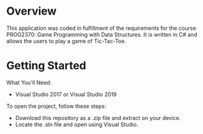 Overview
========
This application was coded in fulfillment of the requirements for the course
PROG2370: Game Programming with Data Structures. It is written in C# and allows the users to play a game of Tic-Tac-Toe.


Getting Started
===============

What You'll Need:
* Visual Studio 2017 or Visual Studio 2019 

To open the project, follow these steps:
* Download this repository as a .zip file and extract on your device.
* Locate the .sln file and open using Visual Studio.